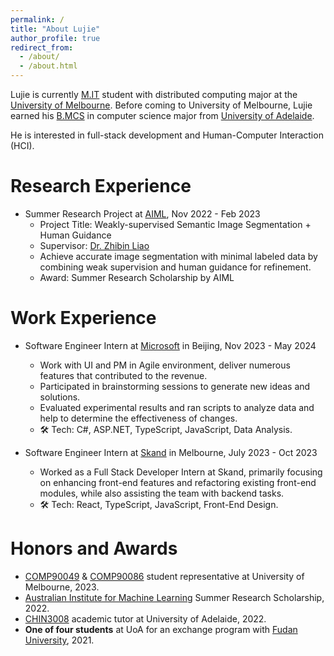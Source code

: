 ```yaml
---
permalink: /
title: "About Lujie"
author_profile: true
redirect_from: 
  - /about/
  - /about.html
---
```


Lujie is currently [M.IT](https://study.unimelb.edu.au/find/courses/graduate/master-of-information-technology/) student with distributed computing major at the [University of Melbourne](https://www.unimelb.edu.au/). Before coming to University of Melbourne, Lujie earned his [B.MCS](https://www.adelaide.edu.au/degree-finder/bscms_bscm&cs.html) in computer science major from [University of Adelaide](https://www.adelaide.edu.au/).

He is interested in full-stack development and Human-Computer Interaction (HCI). 

<!-- This is the front page of a website that is powered by the [Academic Pages template](https://github.com/academicpages/academicpages.github.io) and hosted on GitHub pages. [GitHub pages](https://pages.github.com) is a free service in which websites are built and hosted from code and data stored in a GitHub repository, automatically updating when a new commit is made to the respository. This template was forked from the [Minimal Mistakes Jekyll Theme](https://mmistakes.github.io/minimal-mistakes/) created by Michael Rose, and then extended to support the kinds of content that academics have: publications, talks, teaching, a portfolio, blog posts, and a dynamically-generated CV. You can fork [this repository](https://github.com/academicpages/academicpages.github.io) right now, modify the configuration and markdown files, add your own PDFs and other content, and have your own site for free, with no ads! An older version of this template powers my own personal website at [stuartgeiger.com](http://stuartgeiger.com), which uses [this Github repository](https://github.com/staeiou/staeiou.github.io). -->

Research Experience
======
- Summer Research Project at [AIML](https://www.adelaide.edu.au/aiml/), Nov 2022 - Feb 2023
  - Project Title: Weakly-supervised Semantic Image Segmentation + Human Guidance
  - Supervisor: [Dr. Zhibin Liao](https://researchers.adelaide.edu.au/profile/zhibin.liao)
  - Achieve accurate image segmentation with minimal labeled data by combining weak supervision and human guidance for refinement.
  - Award: Summer Research Scholarship by AIML


Work Experience
======

- Software Engineer Intern at [Microsoft](https://www.microsoft.com/en-au) in Beijing, Nov 2023 - May 2024
  - Work with UI and PM in Agile environment, deliver numerous features that contributed to the revenue.
  - Participated in brainstorming sessions to generate new ideas and solutions.
  - Evaluated experimental results and ran scripts to analyze data and help to determine the effectiveness of changes.
  - 🛠️ Tech: C#, ASP.NET, TypeScript, JavaScript, Data Analysis.


- Software Engineer Intern at [Skand](https://www.skand.io/) in Melbourne, July 2023 - Oct 2023
  -  Worked as a Full Stack Developer Intern at Skand, primarily focusing on enhancing front-end features and refactoring existing front-end modules, while also assisting the team with backend tasks.
  - 🛠️ Tech: React, TypeScript, JavaScript, Front-End Design.


Honors and Awards
======
- [COMP90049](https://handbook.unimelb.edu.au/2024/subjects/comp90049) & [COMP90086](https://handbook.unimelb.edu.au/2024/subjects/comp90086) student representative at University of Melbourne, 2023.
- [Australian Institute for Machine Learning](https://www.adelaide.edu.au/aiml/) Summer Research Scholarship, 2022.
- [CHIN3008](https://www.adelaide.edu.au/course-outlines/108076/1/sem-2/) academic tutor at University of Adelaide, 2022.
- **One of four students** at UoA for an exchange program with [Fudan University](https://www.fudan.edu.cn/en/), 2021.